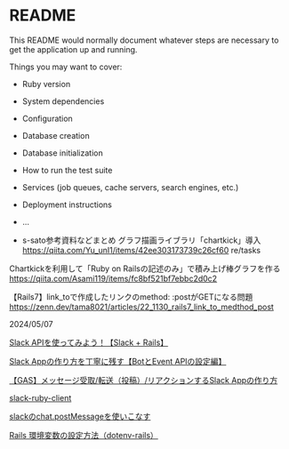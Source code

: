 # README

This README would normally document whatever steps are necessary to get the
application up and running.

Things you may want to cover:

* Ruby version

* System dependencies

* Configuration

* Database creation

* Database initialization

* How to run the test suite

* Services (job queues, cache servers, search engines, etc.)

* Deployment instructions

* ...

* s-sato参考資料などまとめ
グラフ描画ライブラリ「chartkick」導入　https://qiita.com/Yu_unI1/items/42ee303173739c26cf60
re/tasks

Chartkickを利用して「Ruby on Railsの記述のみ」で積み上げ棒グラフを作る https://qiita.com/Asami119/items/fc8bf521bf7ebbc2d0c2

【Rails7】link_toで作成したリンクのmethod: :postがGETになる問題 https://zenn.dev/tama8021/articles/22_1130_rails7_link_to_medthod_post

2024/05/07

[Slack APIを使ってみよう！【Slack + Rails】](https://qiita.com/murakami-mm/items/c34af59fdff198161967)

[Slack Appの作り方を丁寧に残す【BotとEvent APIの設定編】](https://zenn.dev/mokomoka/articles/6d281d27aa344e)

[【GAS】メッセージ受取/転送（投稿）/リアクションするSlack Appの作り方](https://zenn.dev/mokomoka/articles/924db0e5e356a7)

[slack-ruby-client](https://github.com/slack-ruby/slack-ruby-client?tab=readme-ov-file)

[slackのchat.postMessageを使いこなす](https://qiita.com/0ba/items/879eef81055921f845aa)

[Rails 環境変数の設定方法（dotenv-rails）](https://qiita.com/fumiya1800/items/6795e5e1046ec6f60aed)